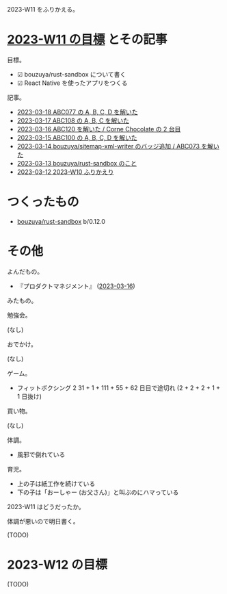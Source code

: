 2023-W11 をふりかえる。

# [2023-W11 の目標][2023-03-12] とその記事

目標。

- ☑ bouzuya/rust-sandbox について書く
- ☑ React Native を使ったアプリをつくる

記事。

- [2023-03-18 ABC077 の A, B, C, D を解いた][2023-03-18]
- [2023-03-17 ABC108 の A, B, C を解いた][2023-03-17]
- [2023-03-16 ABC120 を解いた / Corne Chocolate の 2 台目][2023-03-16]
- [2023-03-15 ABC100 の A, B, C, D を解いた][2023-03-15]
- [2023-03-14 bouzuya/sitemap-xml-writer のバッジ追加 / ABC073 を解いた][2023-03-14]
- [2023-03-13 bouzuya/rust-sandbox のこと][2023-03-13]
- [2023-03-12 2023-W10 ふりかえり][2023-03-12]

# つくったもの

- [bouzuya/rust-sandbox] b/0.12.0

# その他

よんだもの。

- 『プロダクトマネジメント』 ([2023-03-16])

みたもの。

勉強会。

(なし)

おでかけ。

(なし)

ゲーム。

- フィットボクシング 2 31 + 1 + 111 + 55 + 62 日目で途切れ (2 + 2 + 2 + 1 + 1 日抜け)

買い物。

(なし)

体調。

- 風邪で倒れている

育児。

- 上の子は紙工作を続けている
- 下の子は「おーしゃー (お父さん)」と叫ぶのにハマっている

2023-W11 はどうだったか。

体調が悪いので明日書く。

(TODO)

# 2023-W12 の目標

(TODO)

[2023-03-12]: https://blog.bouzuya.net/2023/03/12/
[2023-03-13]: https://blog.bouzuya.net/2023/03/13/
[2023-03-14]: https://blog.bouzuya.net/2023/03/14/
[2023-03-15]: https://blog.bouzuya.net/2023/03/15/
[2023-03-16]: https://blog.bouzuya.net/2023/03/16/
[2023-03-17]: https://blog.bouzuya.net/2023/03/17/
[2023-03-18]: https://blog.bouzuya.net/2023/03/18/
[bouzuya/rust-sandbox]: https://github.com/bouzuya/rust-sandbox
